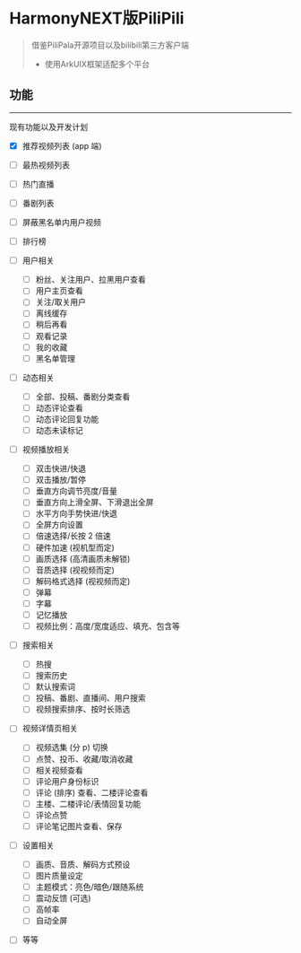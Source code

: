 # HarmonyNEXT版PiliPili
> 借鉴PiliPala开源项目以及bilibili第三方客户端
>
>- 使用ArkUIX框架适配多个平台
## 功能
***
现有功能以及开发计划

- [x] 推荐视频列表 (app 端)
- [ ] 最热视频列表
- [ ] 热门直播
- [ ] 番剧列表 
- [ ] 屏蔽黑名单内用户视频
- [ ] 排行榜

- [ ] 用户相关
  - [ ] 粉丝、关注用户、拉黑用户查看
  - [ ] 用户主页查看
  - [ ] 关注/取关用户
  - [ ] 离线缓存
  - [ ] 稍后再看
  - [ ] 观看记录
  - [ ] 我的收藏
  - [ ] 黑名单管理
- [ ] 动态相关
  - [ ] 全部、投稿、番剧分类查看
  - [ ] 动态评论查看
  - [ ] 动态评论回复功能
  - [ ] 动态未读标记
- [ ] 视频播放相关
  - [ ] 双击快进/快退
  - [ ] 双击播放/暂停
  - [ ] 垂直方向调节亮度/音量
  - [ ] 垂直方向上滑全屏、下滑退出全屏
  - [ ] 水平方向手势快进/快退
  - [ ] 全屏方向设置
  - [ ] 倍速选择/长按 2 倍速
  - [ ] 硬件加速 (视机型而定)
  - [ ] 画质选择 (高清画质未解锁)
  - [ ] 音质选择 (视视频而定)
  - [ ] 解码格式选择 (视视频而定)
  - [ ] 弹幕
  - [ ] 字幕
  - [ ] 记忆播放
  - [ ] 视频比例：高度/宽度适应、填充、包含等
- [ ] 搜索相关
  - [ ] 热搜
  - [ ] 搜索历史
  - [ ] 默认搜索词
  - [ ] 投稿、番剧、直播间、用户搜索
  - [ ] 视频搜索排序、按时长筛选
- [ ] 视频详情页相关
  - [ ] 视频选集 (分 p) 切换
  - [ ] 点赞、投币、收藏/取消收藏
  - [ ] 相关视频查看
  - [ ] 评论用户身份标识
  - [ ] 评论 (排序) 查看、二楼评论查看
  - [ ] 主楼、二楼评论/表情回复功能
  - [ ] 评论点赞
  - [ ] 评论笔记图片查看、保存
- [ ] 设置相关
  - [ ] 画质、音质、解码方式预设
  - [ ] 图片质量设定
  - [ ] 主题模式：亮色/暗色/跟随系统
  - [ ] 震动反馈 (可选)
  - [ ] 高帧率
  - [ ] 自动全屏
- [ ] 等等

